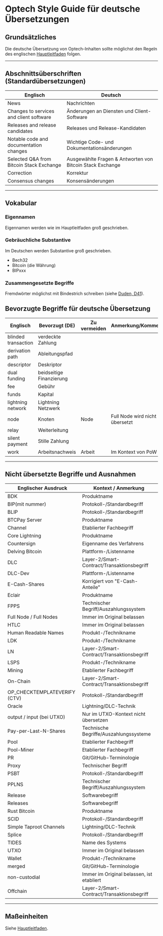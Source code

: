 # Optech Style Guide für deutsche Übersetzungen

## Grundsätzliches

Die deutsche Übersetzung von Optech-Inhalten sollte möglichst den Regeln des englischen [Hauptleitfaden](STYLE.md) folgen.

---

## Abschnittsüberschriften (Standardübersetzungen)

| Englisch                                 | Deutsch                                                   |
|------------------------------------------|-----------------------------------------------------------|
| News                                     | Nachrichten                                               |
| Changes to services and client software  | Änderungen an Diensten und Client-Software                |
| Releases and release candidates          | Releases und Release-Kandidaten                           |
| Notable code and documentation changes   | Wichtige Code- und Dokumentationsänderungen               |
| Selected Q&A from Bitcoin Stack Exchange | Ausgewählte Fragen & Antworten von Bitcoin Stack Exchange |
| Correction                               | Korrektur                                                 |
| Consensus changes                        | Konsensänderungen                                         |

---

## Vokabular

### Eigennamen

Eigennamen werden wie im Hauptleitfaden groß geschrieben.

### Gebräuchliche Substantive

Im Deutschen werden Substantive groß geschrieben.

- Bech32
- Bitcoin (die Währung)
- BIPxxx

### Zusammengesetzte Begriffe

Fremdwörter möglichst mit Bindestrich schreiben (siehe [Duden, D41](https://www.duden.de/sprachwissen/rechtschreibregeln/fremdwoerter#D41)).


## Bevorzugte Begriffe für deutsche Übersetzung

| Englisch                | Bevorzugt (DE)           | Zu vermeiden         | Anmerkung/Kommentar                      |
|-------------------------|--------------------------|----------------------|------------------------------------------|
| blinded transaction     | verdeckte Zahlung        |                      |                                          |
| derivation path         | Ableitungspfad           |                      |                                          |
| descriptor              | Deskriptor               |                      |                                          |
| dual funding            | beidseitige Finanzierung |                      |                                          |
| fee                     | Gebühr                   |                      |                                          |
| funds                   | Kapital                  |                      |                                          |
| lightning network       | Lightning Netzwerk       |                      |                                          |
| node                    | Knoten                   | Node                 | Full Node wird nicht übersetzt           |
| relay                   | Weiterleitung            |                      |                                          |
| silent payment          | Stille Zahlung           |                      |                                          |
| work                    | Arbeitsnachweis          | Arbeit               | Im Kontext von PoW                       |

---

## Nicht übersetzte Begriffe und Ausnahmen

| Englischer Ausdruck            | Kontext / Anmerkung                                 |
|------------------------------- |-----------------------------------------------------|
| BDK                            | Produktname                                         |
| BIP(mit nummer)                | Protokoll-/Standardbegriff                          |
| BLIP                           | Protokoll-/Standardbegriff                          |
| BTCPay Server                  | Produktname                                         |
| Channel                        | Etablierter Fachbegriff                             |
| Core Lightning                 | Produktname                                         |
| Countersign                    | Eigenname des Verfahrens                            |
| Delving Bitcoin                | Plattform-/Listenname                               |
| DLC                            | Layer-2/Smart-Contract/Transaktionsbegriff          |
| DLC-Dev                        | Plattform-/Listenname                               |
| E-Cash-Shares                  | Korrigiert von "E-Cash-Anteile"                     |
| Eclair                         | Produktname                                         |
| FPPS                           | Technischer Begriff/Auszahlungssystem               |
| Full Node / Full Nodes         | Immer im Original belassen                          |
| HTLC                           | Immer im Original belassen                          |
| Human Readable Names           | Produkt-/Technikname                                |
| LDK                            | Produkt-/Technikname                                |
| LN                             | Layer-2/Smart-Contract/Transaktionsbegriff          |
| LSPS                           | Produkt-/Technikname                                |
| Mining                         | Etablierter Fachbegriff                             |
| On-Chain                       | Layer-2/Smart-Contract/Transaktionsbegriff          |
| OP_CHECKTEMPLATEVERIFY (CTV)   | Protokoll-/Standardbegriff                          |
| Oracle                         | Lightning/DLC-Technik                               |
| output / input (bei UTXO)      | Nur im UTXO-Kontext nicht übersetzen                |
| Pay-per-Last-N-Shares          | Technische Begriffe/Auszahlungssysteme              |
| Pool                           | Etablierter Fachbegriff                             |
| Pool-Miner                     | Etablierter Fachbegriff                             |
| PR                             | Git/GitHub-Terminologie                             |
| Proxy                          | Technischer Begriff                                 |
| PSBT                           | Protokoll-/Standardbegriff                          |
| PPLNS                          | Technischer Begriff/Auszahlungssystem               |
| Release                        | Softwarebegriff                                     |
| Releases                       | Softwarebegriff                                     |
| Rust Bitcoin                   | Produktname                                         |
| SCID                           | Protokoll-/Standardbegriff                          |
| Simple Taproot Channels        | Lightning/DLC-Technik                               |
| Splice                         | Protokoll-/Standardbegriff                          |
| TIDES                          | Name des Systems                                    |
| UTXO                           | Immer im Original belassen                          |
| Wallet                         | Produkt-/Technikname                                |
| merged                         | Git/GitHub-Terminologie                             |
| non-custodial                  | Immer im Original belassen, ist etabliert           |
| Offchain                       | Layer-2/Smart-Contract/Transaktionsbegriff          |

---

## Maßeinheiten

Siehe [Hauptleitfaden](STYLE.md).